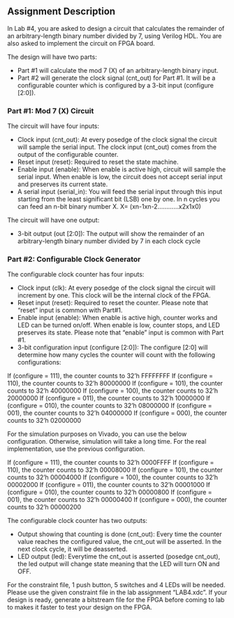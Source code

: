 ## Assignment Description
In Lab #4, you are asked to design a circuit that calculates the remainder of an arbitrary-length binary 
number divided by 7, using Verilog HDL. You are also asked to implement the circuit on FPGA board.

The design will have two parts:
- Part #1 will calculate the mod 7 (X) of an arbitrary-length binary input.
- Part #2 will generate the clock signal (cnt_out) for Part #1. It will be a configurable counter which is configured by a 3-bit input (configure [2:0]).

### Part #1: Mod 7 (X) Circuit
The circuit will have four inputs:

- Clock input (cnt_out): At every posedge of the clock signal the circuit will sample the serial input. The clock input (cnt_out) comes from the output of the configurable counter.
- Reset input (reset): Required to reset the state machine.
- Enable input (enable): When enable is active high, circuit will sample the serial input. When enable is low, the circuit does not accept serial input and preserves its current state.
- A serial input (serial_in): You will feed the serial input through this input starting from the least significant bit (LSB) one by one. In n cycles you can feed an n-bit binary number X. 
  X= (xn-1xn-2…………x2x1x0)

The circuit will have one output:
- 3-bit output (out [2:0]): The output will show the remainder of an arbitrary-length binary number divided by 7 in each clock cycle

### Part #2: Configurable Clock Generator
The configurable clock counter has four inputs:
- Clock input (clk): At every posedge of the clock signal the circuit will increment by one. This clock will be the internal clock of the FPGA.
- Reset input (reset): Required to reset the counter. Please note that “reset” input is common with Part#1.
- Enable input (enable): When enable is active high, counter works and LED can be turned on/off. When enable is low, counter stops, and LED preserves its state. Please note that “enable” input is 
common with Part #1.
- 3-bit configuration input (configure [2:0]): The configure [2:0] will determine how many cycles the counter will count with the following configurations:

If (configure = 111), the counter counts to 32’h FFFFFFFF
If (configure = 110), the counter counts to 32’h 80000000
If (configure = 101), the counter counts to 32’h 40000000
If (configure = 100), the counter counts to 32’h 20000000
If (configure = 011), the counter counts to 32’h 10000000
If (configure = 010), the counter counts to 32’h 08000000
If (configure = 001), the counter counts to 32’h 04000000
If (configure = 000), the counter counts to 32’h 02000000

For the simulation purposes on Vivado, you can use the below configuration. Otherwise,
simulation will take a long time. For the real implementation, use the previous configuration.

If (configure = 111), the counter counts to 32’h 0000FFFF
If (configure = 110), the counter counts to 32’h 00008000
If (configure = 101), the counter counts to 32’h 00004000
If (configure = 100), the counter counts to 32’h 00002000
If (configure = 011), the counter counts to 32’h 00001000
If (configure = 010), the counter counts to 32’h 00000800
If (configure = 001), the counter counts to 32’h 00000400
If (configure = 000), the counter counts to 32’h 00000200

The configurable clock counter has two outputs:
- Output showing that counting is done (cnt_out): Every time the counter value reaches the configured value, the cnt_out will be asserted. In the next clock cycle, it will be deasserted.
- LED output (led): Everytime the cnt_out is asserted (posedge cnt_out), the led output will change state meaning that the LED will turn ON and OFF.

For the constraint file, 1 push button, 5 switches and 4 LEDs will be needed. Please use the given constraint file in the lab assignment “LAB4.xdc”. If your design is ready, generate a bitstream file 
for the FPGA before coming to lab to makes it faster to test your design on the FPGA.
